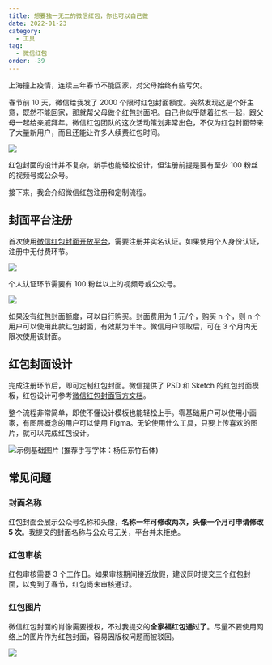 ```yaml
---
title: 想要独一无二的微信红包，你也可以自己做
date: 2022-01-23
category:
  - 工具
tag:
  - 微信红包
order: -39
---
```


上海撞上疫情，连续三年春节不能回家，对父母始终有些亏欠。

春节前 10 天，微信给我发了 2000 个限时红包封面额度。突然发现这是个好主意，既然不能回家，那就帮父母做个红包封面吧。自己也似乎随着红包一起，跟父母一起给亲戚拜年。微信红包团队的这次活动策划非常出色，不仅为红包封面带来了大量新用户，而且还能让许多人续费红包时间。

![](https://tc.seoipo.com/2022-05-05-16-09-18.png?imageMogr2/thumbnail/!50p)

红包封面的设计并不复杂，新手也能轻松设计，但注册前提是要有至少 100 粉丝的视频号或公众号。

接下来，我会介绍微信红包注册和定制流程。

## 封面平台注册

首次使用[微信红包封面开放平台](https://cover.weixin.qq.com/)，需要注册并实名认证。如果使用个人身份认证，注册中无付费环节。

![](https://tc.seoipo.com/2022-05-05-16-09-39.png?imageMogr2/format/webp)

个人认证环节需要有 100 粉丝以上的视频号或公众号。

![](https://tc.seoipo.com/2022-05-05-16-09-52.png?imageMogr2/format/webp)

如果没有红包封面额度，可以自行购买。封面费用为 1 元/个，购买 n 个，则 n 个用户可以使用此款红包封面，有效期为半年。微信用户领取后，可在 3 个月内无限次使用该封面。

## 红包封面设计

完成注册环节后，即可定制红包封面。微信提供了 PSD 和  Sketch 的红包封面模板，红包设计可参考[微信红包封面官方文档](https://cover.weixin.qq.com/cgi-bin/mmcover-bin/readtemplate?t=page/index#/doc?page=design&index=-1)。

整个流程非常简单，即使不懂设计模板也能轻松上手。零基础用户可以使用小画家，有图层概念的用户可以使用 Figma。无论使用什么工具，只要上传喜欢的图片，就可以完成红包设计。

![示例基础图片 (推荐手写字体：杨任东竹石体)](https://tc.seoipo.com/2023-01-17-16-36-16.png?imageMogr2/thumbnail/!40p)

## 常见问题

### 封面名称

红包封面会展示公众号名称和头像，**名称一年可修改两次，头像一个月可申请修改 5 次**。我提交的封面名称与公众号无关，平台并未拒绝。

### 红包审核

红包审核需要 3 个工作日。如果审核期间接近放假，建议同时提交三个红包封面，以免到了春节，红包尚未审核通过。

### 红包图片

微信红包封面的肖像需要授权，不过我提交的**全家福红包通过了**。尽量不要使用网络上的图片作为红包封面，容易因版权问题而被驳回。

![](https://tc.seoipo.com/2022-05-05-16-10-58.png?imageMogr2/format/webp)
